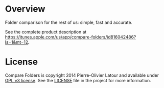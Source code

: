 Overview
========

Folder comparison for the rest of us: simple, fast and accurate.

See the complete product description at https://itunes.apple.com/us/app/compare-folders/id816042486?ls=1&mt=12.

License
=======

Compare Folders is copyright 2014 Pierre-Olivier Latour and available under [GPL v3 license](http://www.gnu.org/licenses/gpl-3.0.txt). See the [LICENSE](LICENSE) file in the project for more information.
